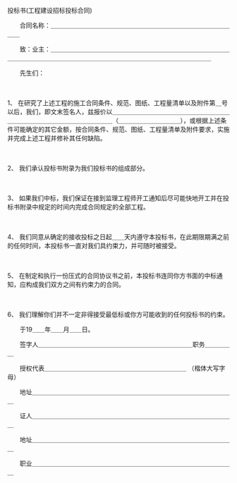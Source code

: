 



投标书(工程建设招标投标合同)



 

　　合同名称：＿＿＿＿＿＿＿＿＿＿＿＿＿＿＿＿＿＿＿＿＿＿＿＿＿＿＿＿＿＿＿　　

　　致：业主：＿＿＿＿＿＿＿＿＿＿＿＿＿＿＿＿＿＿＿＿＿＿＿＿＿＿＿＿＿＿＿＿＿＿＿＿＿＿＿＿＿＿＿＿＿＿＿＿＿＿＿＿＿＿＿＿＿＿＿＿＿＿　　

　　先生们：

　　

1、
在研究了上述工程的施工合同条件、规范、图纸、工程量清单以及附件第＿号以后，我们，即文末签名人，兹报价以＿＿＿＿＿＿＿＿＿＿＿＿＿＿＿＿＿＿＿＿＿＿＿＿＿＿＿＿＿＿＿＿＿＿＿＿（＿＿＿＿＿＿＿＿＿＿），或根据上述条件可能确定的其它金额，按合同条件、规范、图纸、工程量清单及附件要求，实施并完成上述工程并修补其任何缺陷。

　　

2、
我们承认投标书附录为我们投标书的组成部分。

　　

3、
如果我们中标，我们保证在接到监理工程师开工通知后尽可能快地开工并在投标书附录中规定的时间内完成合同规定的全部工程。

　　

4、
我们同意从确定的接收投标之日起＿＿天内遵守本投标书，在此期限期满之前的任何时间，本投标书一直对我们具约束力，并可随时被接受。

　　

5、
在制定和执行一份压式的合同协议书之前，本投标书连同你方书面的中标通知，应构成我们双方之间有约束力的合同。

　　

6、
我们理解你们并不一定非得接受最低标或你方可能收到的任何投标书的约束。　　

　　于19＿＿年＿＿月＿＿日。　　

　　签字人＿＿＿＿＿＿＿＿＿＿＿＿＿＿＿＿＿＿＿＿＿＿＿＿＿职务＿＿＿＿＿　　

　　授权代表＿＿＿＿＿＿＿＿＿＿＿＿＿＿＿＿＿＿＿＿＿＿＿ （楷体大写字母）　　

　　地址＿＿＿＿＿＿＿＿＿＿＿＿＿＿＿＿＿＿＿＿＿＿＿＿＿＿＿＿＿＿＿＿＿　　

　　证人＿＿＿＿＿＿＿＿＿＿＿＿＿＿＿＿＿＿＿＿＿＿＿＿＿＿＿＿＿＿＿＿＿　　

　　地址＿＿＿＿＿＿＿＿＿＿＿＿＿＿＿＿＿＿＿＿＿＿＿＿＿＿＿＿＿＿＿＿＿　　

　　职业＿＿＿＿＿＿＿＿＿＿＿＿＿＿＿＿＿＿＿＿＿＿＿＿＿＿＿＿＿＿＿＿＿